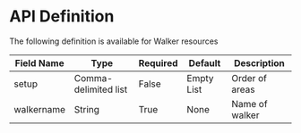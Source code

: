 # API Definition

The following definition is available for Walker resources

Field Name | Type | Required | Default | Description
-- | -- | -- | -- | --
setup|Comma-delimited list|False|Empty List|Order of areas
walkername|String|True|None|Name of walker
